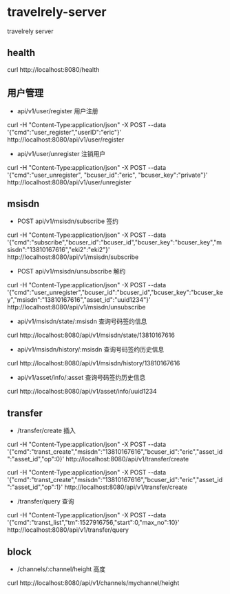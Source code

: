 # travelrely-server

travelrely server

## health

curl http://localhost:8080/health

## 用户管理

- api/v1/user/register 用户注册

curl -H "Content-Type:application/json" -X POST --data '{"cmd":"user_register","userID":"eric"}' http://localhost:8080/api/v1/user/register

- api/v1/user/unregister  注销用户

curl -H "Content-Type:application/json" -X POST --data '{"cmd":"user_unregister",
 "bcuser_id":"eric",
 "bcuser_key":"private"}' http://localhost:8080/api/v1/user/unregister

## msisdn

- POST api/v1/msisdn/subscribe 签约

curl -H "Content-Type:application/json" -X POST --data '{"cmd":"subscribe","bcuser_id":"bcuser_id","bcuser_key":"bcuser_key","msisdn":"13810167616","eki2":"eki2"}' http://localhost:8080/api/v1/msisdn/subscribe

- POST api/v1/msisdn/unsubscribe 解约

curl -H "Content-Type:application/json" -X POST --data '{"cmd":"user_unregister","bcuser_id":"bcuser_id","bcuser_key":"bcuser_key","msisdn":"13810167616","asset_id":"uuid1234"}' http://localhost:8080/api/v1/msisdn/unsubscribe

- api/v1/msisdn/state/:msisdn 查询号码签约信息

curl http://localhost:8080/api/v1/msisdn/state/13810167616

- api/v1/msisdn/history/:msisdn 查询号码签约历史信息

curl http://localhost:8080/api/v1/msisdn/history/13810167616

- api/v1/asset/info/:asset 查询号码签约历史信息

curl http://localhost:8080/api/v1/asset/info/uuid1234

## transfer

- /transfer/create 插入

curl -H "Content-Type:application/json" -X POST --data '{"cmd":"transt_create","msisdn":"13810167616","bcuser_id":"eric","asset_id":"asset_id","op":0}' http://localhost:8080/api/v1/transfer/create

curl -H "Content-Type:application/json" -X POST --data '{"cmd":"transt_create","msisdn":"13810167616","bcuser_id":"eric","asset_id":"asset_id","op":1}' http://localhost:8080/api/v1/transfer/create

- /transfer/query 查询

curl -H "Content-Type:application/json" -X POST --data '{"cmd":"transt_list","tm":1527916756,"start":0,"max_no":10}' http://localhost:8080/api/v1/transfer/query

## block

- /channels/:channel/height 高度

curl http://localhost:8080/api/v1/channels/mychannel/height